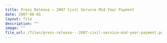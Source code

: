```yaml
---
title: Press Release – 2007 Civil Service Mid Year Payment
date: 2007-06-01
layout: file
description: ""
image: ""
file_url: /files/press-release---2007-civil-service-mid-year-payment.pdf
---
```

